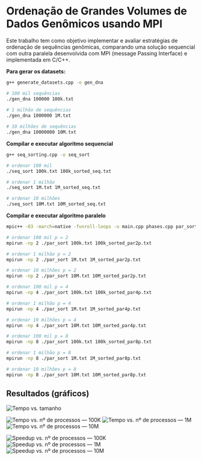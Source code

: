 # Ordenação de Grandes Volumes de Dados Genômicos usando MPI
Este trabalho tem como objetivo implementar e avaliar estratégias de ordenação de sequências genômicas, comparando uma solução sequencial com outra paralela desenvolvida com MPI (message Passing Interface) e implementada em C/C++.

**Para gerar os datasets:**  

```sh
g++ generate_datasets.cpp -o gen_dna
```
```sh
# 100 mil sequências
./gen_dna 100000 100k.txt
 
# 1 milhão de sequências
./gen_dna 1000000 1M.txt

# 10 milhões de sequências
./gen_dna 10000000 10M.txt
```
**Compilar e executar algoritmo sequencial**
```sh
g++ seq_sorting.cpp -o seq_sort

# ordenar 100 mil
./seq_sort 100k.txt 100k_sorted_seq.txt

# ordenar 1 milhão
./seq_sort 1M.txt 1M_sorted_seq.txt

# ordenar 10 milhões
./seq_sort 10M.txt 10M_sorted_seq.txt
```
**Compilar e executar algoritmo paralelo**
```sh
mpic++ -O3 -march=native -funroll-loops -o main.cpp phases.cpp par_sort

# ordenar 100 mil p = 2
mpirun -np 2 ./par_sort 100k.txt 100k_sorted_par2p.txt

# ordenar 1 milhão p = 2
mpirun -np 2 ./par_sort 1M.txt 1M_sorted_par2p.txt

# ordenar 10 milhões p = 2
mpirun -np 2 ./par_sort 10M.txt 10M_sorted_par2p.txt

# ordenar 100 mil p = 4
mpirun -np 4 ./par_sort 100k.txt 100k_sorted_par4p.txt

# ordenar 1 milhão p = 4
mpirun -np 4 ./par_sort 1M.txt 1M_sorted_par4p.txt

# ordenar 10 milhões p = 4
mpirun -np 4 ./par_sort 10M.txt 10M_sorted_par4p.txt

# ordenar 100 mil p = 8
mpirun -np 8 ./par_sort 100k.txt 100k_sorted_par8p.txt

# ordenar 1 milhão p = 8
mpirun -np 8 ./par_sort 1M.txt 1M_sorted_par8p.txt

# ordenar 10 milhões p = 8
mpirun -np 8 ./par_sort 10M.txt 10M_sorted_par8p.txt
```
## Resultados (gráficos)

![Tempo vs. tamanho](figures/tempo_vs_dataset.png)

![Tempo vs. nº de processos — 100K](figures/tempo_vs_processos_100K.png)
![Tempo vs. nº de processos — 1M](figures/tempo_vs_processos_1M.png)
![Tempo vs. nº de processos — 10M](figures/tempo_vs_processos_10M.png)

![Speedup vs. nº de processos — 100K](figures/speedup_vs_processos_100K.png)
![Speedup vs. nº de processos — 1M](figures/speedup_vs_processos_1M.png)
![Speedup vs. nº de processos — 10M](figures/speedup_vs_processos_10M.png)
